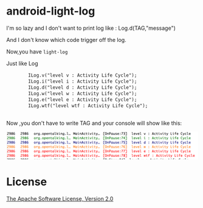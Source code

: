 # android-light-log

I'm so lazy and I don't want to print log like : Log.d(TAG,"message")

And I don't know which code trigger off the log.

Now,you have  `light-log`

Just like Log

```
		ILog.v("level v : Activity Life Cycle");
		ILog.i("level i : Activity Life Cycle");
		ILog.d("level d : Activity Life Cycle");
		ILog.w("level w : Activity Life Cycle");
		ILog.e("level e : Activity Life Cycle");
		ILog.wtf("level wtf : Activity Life Cycle");
		
```

Now ,you don't have to write TAG and your console will show like this:

![Alt text](https://github.com/opentalking/android-light-log/blob/master/B77F0617-0DDA-4CFF-832A-10478C60C489.png "Optional title")

# License


 [The Apache Software License, Version 2.0][4]


 [1]: https://raw2.github.com/Shusshu/Android-RecurrencePicker/master/screenshots/recurrence-picker.png
 [2]: https://github.com/flavienlaurent/datetimepicker
 [3]: https://github.com/android/platform_packages_apps_calendar/tree/master/src/com/android/calendar
 [4]: http://www.apache.org/licenses/LICENSE-2.0.txt
